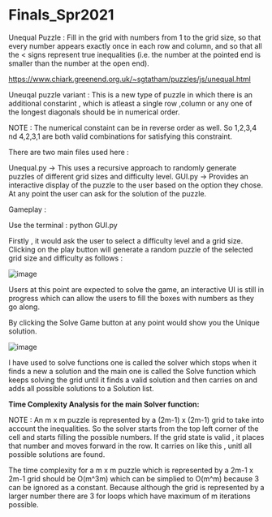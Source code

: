 # Finals_Spr2021

Unequal Puzzle : Fill in the grid with numbers from 1 to the grid size, so that every number appears exactly once in each row and column, and so that all the < signs 
represent true inequalities (i.e. the number at the pointed end is smaller than the number at the open end).

https://www.chiark.greenend.org.uk/~sgtatham/puzzles/js/unequal.html

Uneuqal puzzle variant : This is a new type of puzzle in which there is an additional constarint , which is atleast a single row ,column or any one of the longest 
diagonals should be in numerical order. 

NOTE : The numerical constaint can be in reverse order as well. So 1,2,3,4 nd 4,2,3,1 are both valid combinations for satisfying this constraint. 

There are two main files used here :

Unequal.py -> This uses a recursive approach to randomly generate puzzles of different grid sizes and difficulty level. 
GUI.py -> Provides an interactive display of the puzzle to the user based on the option they chose. At any point the user can ask for the solution of the puzzle. 

Gameplay : 

Use the terminal : python GUI.py 

Firstly , it would ask the user to select a difficulty level and a grid size. 
Clicking on the play button will generate a random puzzle of the selected grid size and difficulty as follows : 

![image](https://user-images.githubusercontent.com/48274485/116638435-f3913600-a92b-11eb-8c3e-736ced5d457b.png)

Users at this point are expected to solve the game, an interactive UI is still in progress which can allow the users to fill the boxes with numbers as they go along. 

By clicking the Solve Game button at any point would show you the Unique solution. 

![image](https://user-images.githubusercontent.com/48274485/116638629-571b6380-a92c-11eb-9f7d-2e87771a0b7e.png)

I have used to solve functions one is called the solver which stops when it finds a new a solution and the main one is called the Solve function which keeps solving the grid until it finds a valid solution and then carries on and adds all possible solutions to a Solution list.

<b> Time Complexity Analysis for the main Solver function: </b> 

NOTE : An m x m  puzzle is represented by a (2m-1) x (2m-1) grid to take into account the inequalities. So the solver starts from the top left corner of the cell and starts filling the possible numbers. If the grid state is valid , it places that number and moves forward in the row. It carries on like this , unitl all possible solutions are found. 

The time complexity for a m x m puzzle which is represented by a 2m-1 x 2m-1 grid should be O(m^3m)  which can be simplied to O(m^m) because 3 can be ignored as a constant. Because although the grid is represented by a larger number there are 3 for loops which have maximum of m iterations possible. 



